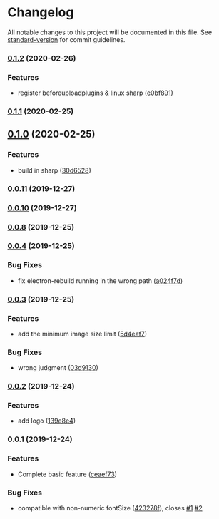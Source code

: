 # Changelog

All notable changes to this project will be documented in this file. See [standard-version](https://github.com/conventional-changelog/standard-version) for commit guidelines.

### [0.1.2](https://github.com/Dec-F/picgo-plugin-watermark/compare/v0.1.1...v0.1.2) (2020-02-26)


### Features

* register beforeuploadplugins & linux sharp ([e0bf891](https://github.com/Dec-F/picgo-plugin-watermark/commit/e0bf89101bdcead495072d59c5cdc75a500092a3))

### [0.1.1](https://github.com/Dec-F/picgo-plugin-watermark/compare/v0.1.0...v0.1.1) (2020-02-25)

## [0.1.0](https://github.com/Dec-F/picgo-plugin-watermark/compare/v0.0.11...v0.1.0) (2020-02-25)


### Features

* build in sharp ([30d6528](https://github.com/Dec-F/picgo-plugin-watermark/commit/30d6528cc87cd2047e0167dfdad0f9cfaef37f80))

### [0.0.11](https://github.com/Dec-F/picgo-plugin-watermark/compare/v0.0.10...v0.0.11) (2019-12-27)

### [0.0.10](https://github.com/Dec-F/picgo-plugin-watermark/compare/v0.0.8...v0.0.10) (2019-12-27)

### [0.0.8](https://github.com/Dec-F/picgo-plugin-watermark/compare/v0.0.7...v0.0.8) (2019-12-25)

### [0.0.4](https://github.com/Dec-F/picgo-plugin-watermark/compare/v0.0.3...v0.0.4) (2019-12-25)

### Bug Fixes

- fix electron-rebuild running in the wrong path ([a024f7d](https://github.com/Dec-F/picgo-plugin-watermark/commit/a024f7d4644f701a562c5912ad47abb82fd21a61))

### [0.0.3](https://github.com/Dec-F/picgo-plugin-watermark/compare/v0.0.2...v0.0.3) (2019-12-25)

### Features

- add the minimum image size limit ([5d4eaf7](https://github.com/Dec-F/picgo-plugin-watermark/commit/5d4eaf7f4f2491e8b23b11deaf0917ee9980ca28))

### Bug Fixes

- wrong judgment ([03d9130](https://github.com/Dec-F/picgo-plugin-watermark/commit/03d913034e6c15f48e385486df8dd769ddecbd33))

### [0.0.2](https://github.com/Dec-F/picgo-plugin-watermark/compare/v0.0.1...v0.0.2) (2019-12-24)

### Features

- add logo ([139e8e4](https://github.com/Dec-F/picgo-plugin-watermark/commit/139e8e4d1e63e9299d24a1c37ea9d6405e69ece0))

### 0.0.1 (2019-12-24)

### Features

- Complete basic feature ([ceaef73](https://github.com/Dec-F/picgo-plugin-watermark/commit/ceaef7314a584360a282499be047777cc6f56171))

### Bug Fixes

- compatible with non-numeric fontSize ([423278f](https://github.com/Dec-F/picgo-plugin-watermark/commit/423278fcafb4a70a6e9726a7f45e4ebc9fcc871c)), closes [#1](https://github.com/Dec-F/picgo-plugin-watermark/issues/1) [#2](https://github.com/Dec-F/picgo-plugin-watermark/issues/2)
